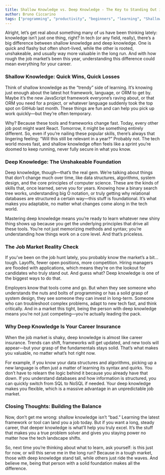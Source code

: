 ```yaml
---
title: Shallow Knowledge vs. Deep Knowledge - The Key to Standing Out in Today’s Tough Job Market
author: Bruno Ciccarino
tags: ["programming", "productivity", "beginners", "learning", "Shallow Knowledge", "Deep Knowledge", "career tips", "job market", "self-improvement", "philosophy"]
---
```


Alright, let’s get real about something many of us have been thinking lately: knowledge isn’t just one thing, right? In tech (or any field, really), there’s a big difference between shallow knowledge and deep knowledge. One is quick and flashy but often short-lived, while the other is rooted, unshakeable, and usually way more valuable in the long run. And with how rough the job market’s been this year, understanding this difference could mean everything for your career.

### Shallow Knowledge: Quick Wins, Quick Losses
Think of shallow knowledge as the “trendy” side of learning. It’s knowing just enough about the latest hot framework, language, or ORM to get by. Maybe it’s the new JavaScript framework everyone’s raving about, or that ORM you need for a project, or whatever language suddenly took the top spot on GitHub last month. These things are fun and can help you pick up work quickly—but they’re often temporary.

Why? Because these tools and frameworks change fast. Today, every other job post might want React. Tomorrow, it might be something entirely different. So, even if you’re nailing these popular skills, there’s always that lingering feeling: “Will this still be relevant in a year?” Probably not. The tech world moves fast, and shallow knowledge often feels like a sprint you’re doomed to keep running, never fully secure in what you know.

### Deep Knowledge: The Unshakeable Foundation
Deep knowledge, though—that’s the real gem. We’re talking about things that don’t change much over time, like data structures, algorithms, system design, and the core principles of computer science. These are the kinds of skills that, once learned, serve you for years. Knowing how a binary search tree works, understanding big O notation, or truly getting why relational databases are structured a certain way—this stuff is foundational. It’s what makes you adaptable, no matter what changes come along in the tech world.

Mastering deep knowledge means you’re ready to learn whatever new shiny thing shows up because you get the underlying principles that drive all these tools. You’re not just memorizing methods and syntax; you’re understanding how things work on a core level. And that’s priceless.

### The Job Market Reality Check
If you’ve been on the job hunt lately, you probably know the market’s a bit…tough. Layoffs, fewer open positions, more competition. Hiring managers are flooded with applications, which means they’re on the lookout for candidates who truly stand out. And guess what? Deep knowledge is one of the biggest ways to do that.

Employers know that tools come and go. But when they see someone who understands the nuts and bolts of programming or has a solid grasp of system design, they see someone they can invest in long-term. Someone who can troubleshoot complex problems, adapt to new tech fast, and think critically. And in a market this tight, being the person with deep knowledge means you’re not just competing—you’re actually leading the pack.

### Why Deep Knowledge Is Your Career Insurance
When the job market is shaky, deep knowledge is almost like career insurance. Trends can shift, frameworks will get updated, and new tools will appear—but your grasp of the fundamentals stays solid. That’s what makes you valuable, no matter what’s hot right now.

For example, if you know your data structures and algorithms, picking up a new language is often just a matter of learning its syntax and quirks. You don’t have to relearn the logic behind it because you already have that down. If you understand databases and how information is structured, you can quickly switch from SQL to NoSQL if needed. Your deep knowledge makes you flexible, which is a massive advantage in an unpredictable job market.

### Closing Thoughts: Building the Balance
Now, don’t get me wrong: shallow knowledge isn’t “bad.” Learning the latest framework or tool can land you a job today. But if you want a long, steady career, that deeper knowledge is what’ll help you truly excel. It’s the stuff that makes you a true problem solver and gives you staying power no matter how the tech landscape shifts.

So, next time you’re thinking about what to learn, ask yourself: is this just for now, or will this serve me in the long run? Because in a tough market, those with deep knowledge stand tall, while others just ride the waves. And believe me, being that person with a solid foundation makes all the difference.
